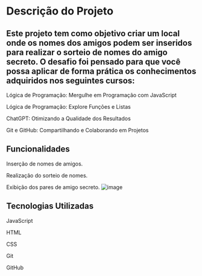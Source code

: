 # Descrição do Projeto
## Este projeto tem como objetivo criar um local onde os nomes dos amigos podem ser inseridos para realizar o sorteio de nomes do amigo secreto. O desafio foi pensado para que você possa aplicar de forma prática os conhecimentos adquiridos nos seguintes cursos:

Lógica de Programação: Mergulhe em Programação com JavaScript

Lógica de Programação: Explore Funções e Listas

ChatGPT: Otimizando a Qualidade dos Resultados

Git e GitHub: Compartilhando e Colaborando em Projetos

## Funcionalidades
Inserção de nomes de amigos.

Realização do sorteio de nomes.

Exibição dos pares de amigo secreto.
![image](https://github.com/user-attachments/assets/699111fd-4fbc-4b18-b3e1-80dcf92de218)

## Tecnologias Utilizadas
JavaScript

HTML

CSS

Git

GitHub
